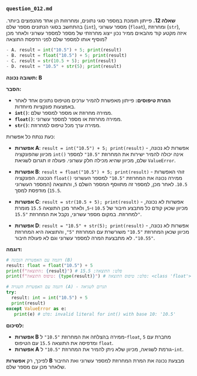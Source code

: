 ### `question_012.md`

**שאלה 12.** פייתון תומכת במספר סוגי נתונים, ומחרוזות הן אחד מהנפוצים ביותר. בהתחשב בסוגי הנתונים מספר שלם (`int`), מספר עשרוני (`float`), ומחרוזת (`str`), איזה מקטע קוד מהבאים ממיר נכון ייצוג מחרוזתי של מספר למספר עשרוני ולאחר מכן מוסיף אותו למספר שלם לפני הדפסת התוצאה?

```python
- A. result = int("10.5") + 5; print(result)
- B. result = float("10.5") + 5; print(result)
- C. result = str(10.5 + 5); print(result)
- D. result = "10.5" + str(5); print(result)
```

**תשובה נכונה: B**

**הסבר:**

*   **המרת טיפוסים:** פייתון מאפשרת להמיר ערכים מטיפוס נתונים אחד לאחר באמצעות פונקציות מיוחדות.
*   **`int()`**: ממירה מחרוזת או מספר למספר שלם.
*   **`float()`**: ממירה מחרוזת או מספר למספר עשרוני.
*   **`str()`**: ממירה ערך מכל טיפוס למחרוזת.

כעת ננתח כל אפשרות:

*   **אפשרות A**: `result = int("10.5") + 5; print(result)` - אפשרות לא נכונה, מכיוון שהפונקציה `int()` אינה יכולה להמיר ישירות את המחרוזת `"10.5"` למספר שלם, מכיוון שהיא מכילה חלק עשרוני. פעולה זו תגרום לשגיאת `ValueError`.

*   **אפשרות B**: `result = float("10.5") + 5; print(result)` - זוהי האפשרות הנכונה. הפונקציה `float()` ממירה נכונה את המחרוזת `"10.5"` למספר העשרוני `10.5`. לאחר מכן, למספר זה מתווסף המספר השלם `5`, והתוצאה (המספר העשרוני `15.5`) מודפסת למסך.

*   **אפשרות C**: `result = str(10.5 + 5); print(result)` - אפשרות לא נכונה, מכיוון שכאן קודם כל מתבצע חיבור של `10.5` ו-`5`, ולאחר מכן התוצאה `15.5` מומרת למחרוזת. במקום מספר עשרוני, נקבל את המחרוזת `"15.5"`.

*   **אפשרות D**: `result = "10.5" + str(5); print(result)` - אפשרות לא נכונה, מכיוון שכאן המחרוזת `"10.5"` משורשרת עם המחרוזת `"5"`, והתוצאה היא המחרוזת `"10.55"`. לא מתבצעת המרה למספר עשרוני וגם לא פעולת חיבור.

**דוגמה:**

```python
# דוגמה עם האפשרות הנכונה (B)
result: float = float("10.5") + 5
print(f"התוצאה: {result}") # פלט: התוצאה: 15.5
print(f"טיפוס התוצאה: {type(result)}") # פלט: טיפוס התוצאה: <class 'float'>

# דוגמה עם האפשרות השגויה (A) - תגרום לשגיאה
try:
  result: int = int("10.5") + 5
  print(result)
except ValueError as e:
   print(e) # פלט: invalid literal for int() with base 10: '10.5'
```

**לסיכום:**

*   **אפשרות B** ממירה בהצלחה את המחרוזת `"10.5"` ל-`float`, מחברת עם `5` ומדפיסה את התוצאה `15.5` עם הטיפוס `float`.
*   **אפשרות A** גורמת לשגיאה, מכיוון שלא ניתן להמיר את המחרוזת `"10.5"` ל-`int`.

לפיכך, רק **אפשרות B** מבצעת נכונה את המרת המחרוזת למספר עשרוני ואת החיבור שלאחר מכן עם מספר שלם.